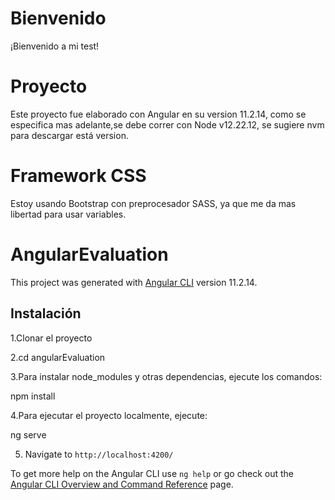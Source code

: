 # Bienvenido
¡Bienvenido a mi test!

# Proyecto
Este proyecto fue elaborado con Angular en su version 11.2.14, como se especifica mas adelante,se debe correr con Node v12.22.12, se sugiere nvm para descargar está version.

# Framework CSS
Estoy usando Bootstrap con preprocesador SASS, ya que me da mas libertad para usar variables.

# AngularEvaluation

This project was generated with [Angular CLI](https://github.com/angular/angular-cli) version 11.2.14.

## Instalación
1.Clonar el proyecto

2.cd angularEvaluation

3.Para instalar node_modules y otras dependencias, ejecute los comandos:

npm install

4.Para ejecutar el proyecto localmente, ejecute:

ng serve

5. Navigate to `http://localhost:4200/`



To get more help on the Angular CLI use `ng help` or go check out the [Angular CLI Overview and Command Reference](https://angular.io/cli) page.
